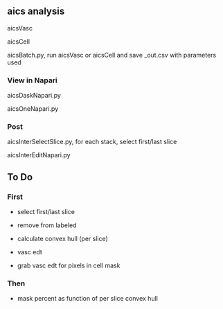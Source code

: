 ## aics analysis

aicsVasc

aicsCell

aicsBatch.py, run aicsVasc or aicsCell and save _out.csv with parameters used

### View in Napari

aicsDaskNapari.py

aicsOneNapari.py

### Post

aicsInterSelectSlice.py, for each stack, select first/last slice

aicsInterEditNapari.py

## To Do

### First

- select first/last slice
- remove from labeled
- calculate convex hull (per slice)

- vasc edt
- grab vasc edt for pixels in cell mask

### Then

- mask percent as function of per slice convex hull
